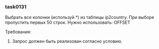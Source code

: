 
### task0131

Выбрать все колонки (используй *) из таблицы ip2country. При выборе пропустить первых 50 строк.
Нужно использовать: OFFSET


Требования:
1.	Запрос должен быть реализован согласно условию.



